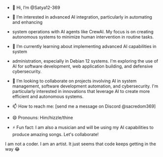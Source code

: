 - 👋 Hi, I’m @Satya12-369
- 👀 I’m interested in advanced AI integration, particularly in automating and enhancing 
- system operations with AI agents like CrewAI. My focus is on creating autonomous systems to minimize human intervention in routine tasks.
- 🌱 I’m currently learning about implementing advanced AI capabilities in system 
- administration, especially in Debian 12 systems. I'm exploring the use of AI for software development, web application building, and defensive cybersecurity.
- 💞️ I’m looking to collaborate on projects involving AI in system management, software development automation, and cybersecurity. I'm particularly interested in innovations that leverage AI to create more efficient and autonomous systems.

- 📫 How to reach me: [send me a message on Discord @sacredom369]
- 😄 Pronouns: Him/hizzle/thine
- ⚡ Fun fact: I am also a musician and will be using my AI capabilities to produce amazing songs. Let's collaborate!


I am not a coder. I am an artist. It just seems that code keeps getting in the way 😂
